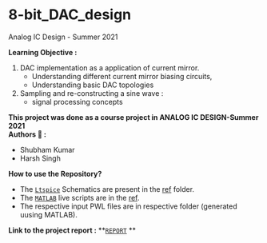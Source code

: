 # 8-bit_DAC_design
Analog IC Design - Summer 2021

**Learning Objective :**
1. DAC implementation as a application of current mirror. 
    - Understanding different current mirror biasing circuits,
    - Understanding basic DAC topologies
2. Sampling and re-constructing a sine wave : 
    - signal processing concepts

**This project was done as a course project in ANALOG IC DESIGN-Summer 2021** <br> **Authors :memo: :**
- Shubham Kumar
- Harsh Singh

**How to use the Repository?**
- The [``Ltspice``](https://www.analog.com/en/design-center/design-tools-and-calculators/ltspice-simulator.html) Schematics are present in the [ref](./LtSpice_Schematics) folder.
- The [``MATLAB``](https://matlab.mathworks.com/) live scripts are in the [ref](./MATLAB_codes).
- The respective input PWL files are in respective folder (generated uusing MATLAB).

**Link to the project report :** **[``REPORT``](Report_8bit_DAC_design.pdf) ** 
